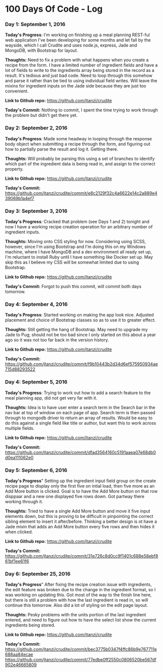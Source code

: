 # 100 Days Of Code - Log

### Day 1: September 1, 2016

**Today's Progress**: I'm working on finishing up a meal planning REST-ful web application I've been developing for some months and let fall by the wayside, which I call Crudite and uses node.js, express, Jade and MongoDB, with Bootstrap for layout.

**Thoughts:** Need to fix a problem with what happens when you create a recipe from the form.  I have a limited number of ingredient fields and have a lot of fields to write to the ingredients array being stored in the record as a result.  It's tedious and just bad code.  Need to loop through this somehow and parse it rather than be tied to using individual field writes.  Will leave the mixins for ingredient inputs on the Jade side because they are just too convenient.

**Link to Github repo:** https://github.com/jtanzi/crudite

**Today's Commit:** Nothing to commit, I spent the time trying to work through the problem but didn't get there yet.

### Day 2: September 2, 2016

**Today's Progress**: Made some headway in looping through the response body object when submitting a recipe through the form, and figuring out how to partially parse the result and log it.  Getting there.

**Thoughts:** Will probably be parsing this using a set of branches to identify which part of the ingredient data is being read in, and assign to the correct property.

**Link to Github repo:** https://github.com/jtanzi/crudite

**Today's Commit:** https://github.com/jtanzi/crudite/commit/e8c2129f32c4a6622e14c2a889e439069b1a4ef7

### Day 3: September 3, 2016

**Today's Progress**: Cracked that problem (see Days 1 and 2) tonight and now I have a working recipe creation operation for an arbitrary number of ingredient inputs.

**Thoughts:** Moving onto CSS styling for now.  Considering using SCSS, however, since I'm using Bootstrap and I'm doing this on my Windows machine, where I have MongoDB and a dev environment all ready set up, I'm reluctant to install Ruby until I have something like Docker set up.  May skip this as I believe my CSS will be somewhat limited due to using Bootstrap.

**Link to Github repo:** https://github.com/jtanzi/crudite

**Today's Commit:** Forgot to push this commit, will commit both days tomorrow.

### Day 4: September 4, 2016

**Today's Progress**: Started working on making the app look nice.  Adjusted placement and choice of Bootstrap classes so as to use it to greater effect.

**Thoughts:** Still getting the hang of Bootstrap.  May need to upgrade my Jade to Pug; should not be too bad since I only started on this about a year ago so it was not too far back in the version history.

**Link to Github repo:** https://github.com/jtanzi/crudite

**Today's Commit:** https://github.com/jtanzi/crudite/commit/f9b10443b2d34d6ef575950934ae715d88293522

### Day 4: September 5, 2016

**Today's Progress**: Trying to work out how to add a search feature to the meal planning app, did not get very far with it.

**Thoughts:** Idea is to have user enter a search term in the Search bar in the nav bar at top of window on each page of app.  Search term is then passed through to mongodb driver to return an array of results.  Would be easy to do this against a single field like title or author, but want this to work across multiple fields.

**Link to Github repo:** https://github.com/jtanzi/crudite

**Today's Commit:** https://github.com/jtanzi/crudite/commit/dfad3564160c5191aaea07e68db0d0ea111062e0

### Day 5: September 6, 2016

**Today's Progress**" Setting up the ingredient input field group on the create recipe page to display only the first five on intial load, then five more as an Add More button is clicked.  Goal is to have the Add More button on that row disppaar and a new one displayed five rows down.  Got partway there working through it.

**Thoughts:** Tried to have a single Add More button and move it five input elements down, but this is proving to be difficult in pinpointing the correct sibling element to insert it after/before.  Thinking a better design is ot have a Jade mixin that adds an Add More button every five rows and then hides it when clicked.

**Link to Github repo:** https://github.com/jtanzi/crudite

**Today's Commit:** https://github.com/jtanzi/crudite/commit/31e726c8d0cc9f1401c688e58ebf861bf1ee61f6

### Day 6: September 25, 2016

**Today's Progress**" After fixing the recipe creation issue with ingredients, the edit feature was broken due to the change in the ingredient format, so I was working on updating this.  Got most of the way to the finish line here, but there is still a problem with how the last ingredient is read in, so will continue this tomorrow.  Also did a lot of styling on the edit page layout.

**Thoughts:** Pesky problems with the units portion of the last ingredient entered, and need to figure out how to have the select list show the current ingredients being stored.

**Link to Github repo:** https://github.com/jtanzi/crudite

**Today's Commit:** https://github.com/jtanzi/crudite/commit/bec3775b0347f4ffc86b9e767711e688aa84ecae
                    https://github.com/jtanzi/crudite/commit/77edbe0ff2550c0806520be567df902e46665809


